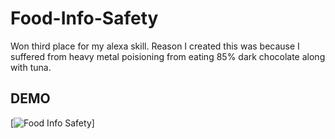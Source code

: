 # Food-Info-Safety
Won third place for my alexa skill. Reason I created this was because I suffered from heavy metal poisioning from eating 85% dark chocolate along with tuna.

## DEMO 
[![Food Info Safety](https://img.youtube.com/GA6WjtuKZAc/0.jpg)]
